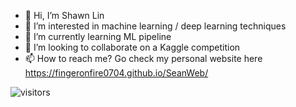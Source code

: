 - 👋 Hi, I’m Shawn Lin
- 👀 I’m interested in machine learning / deep learning techniques
- 🌱 I’m currently learning ML pipeline
- 💞️ I’m looking to collaborate on a Kaggle competition
- 📫 How to reach me? Go check my personal website here https://fingeronfire0704.github.io/SeanWeb/

<!---
fingeronfire0704/fingeronfire0704 is a ✨ special ✨ repository because its `README.md` (this file) appears on your GitHub profile.
You can click the Preview link to take a look at your changes.
--->
![visitors](https://page-views.glitch.me/badge?page_id=fingeronfire0704.visitor-badge)
<!-- ![visitors](https://page-views.glitch.me/badge?page_id=page.id) -->
<!-- [![visitor badge](https://visitor-badge.laobi.icu/badge?page_id=joey66666.visitor-badge)](https://github.com/fingeronfire0704) -->
<!-- ![Visitor Count](https://profile-counter.glitch.me/fingeronfire0704/count.svg) -->

